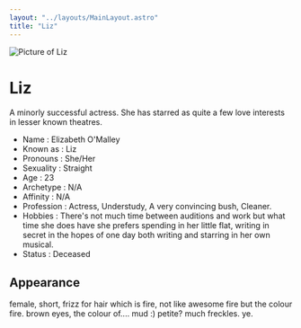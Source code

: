 ```yaml
---
layout: "../layouts/MainLayout.astro"
title: "Liz"
---
```


<img id="ProfilePic" src="../images/Liz.png" alt="Picture of Liz">

# Liz
A minorly successful actress. She has starred as quite a few love interests in lesser known theatres.

- Name : Elizabeth O'Malley
- Known as : Liz
- Pronouns : She/Her
- Sexuality : Straight
- Age : 23
- Archetype : N/A
- Affinity : N/A
- Profession : Actress, Understudy, A very convincing bush, Cleaner.
- Hobbies : There's not much time between auditions and work but what time she does have she prefers spending in her little flat, writing in secret in the hopes of one day both writing and starring in her own musical.
- Status : Deceased 

## Appearance 
female, short, frizz for hair which is fire, not like awesome fire but the colour fire. brown eyes, the colour of.... mud :\) petite? much freckles. ye.  
